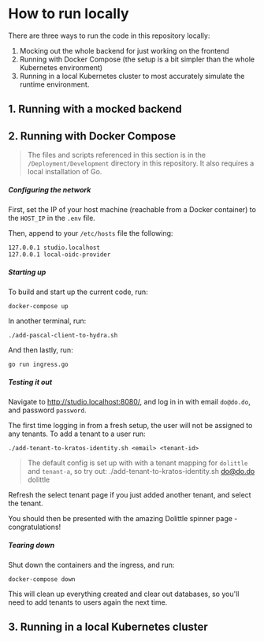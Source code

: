 # How to run locally
There are three ways to run the code in this repository locally:
1. Mocking out the whole backend for just working on the frontend
2. Running with Docker Compose (the setup is a bit simpler than the whole Kubernetes environment)
3. Running in a local Kubernetes cluster to most accurately simulate the runtime environment.

## 1. Running with a mocked backend


## 2. Running with Docker Compose
> The files and scripts referenced in this section is in the `/Deployment/Development` directory in this repository.
> It also requires a local installation of Go.

##### Configuring the network
First, set the IP of your host machine (reachable from a Docker container) to the `HOST_IP` in the `.env` file.

Then, append to your `/etc/hosts` file the following:
```
127.0.0.1 studio.localhost
127.0.0.1 local-oidc-provider
```

##### Starting up
To build and start up the current code, run:
```shell
docker-compose up
```

In another terminal, run:
```shell
./add-pascal-client-to-hydra.sh
```
And then lastly, run:
```shell
go run ingress.go
```

##### Testing it out
Navigate to http://studio.localhost:8080/, and log in in with email `do@do.do`, and password `password`.

The first time logging in from a fresh setup, the user will not be assigned to any tenants. To add a tenant to a user run:
```shell
./add-tenant-to-kratos-identity.sh <email> <tenant-id>
```
> The default config is set up with with a tenant mapping for `dolittle` and `tenant-a`, so try out:
> ./add-tenant-to-kratos-identity.sh do@do.do dolittle

Refresh the select tenant page if you just added another tenant, and select the tenant.

You should then be presented with the amazing Dolittle spinner page - congratulations!

##### Tearing down
Shut down the containers and the ingress, and run:
```shell
docker-compose down
```
This will clean up everything created and clear out databases, so you'll need to add tenants to users again the next time.

## 3. Running in a local Kubernetes cluster
